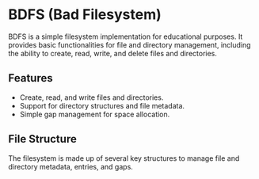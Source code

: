 # BDFS (Bad Filesystem)

BDFS is a simple filesystem implementation for educational purposes. It provides basic functionalities for file and directory management, including the ability to create, read, write, and delete files and directories.

## Features

- Create, read, and write files and directories.
- Support for directory structures and file metadata.
- Simple gap management for space allocation.

## File Structure

The filesystem is made up of several key structures to manage file and directory metadata, entries, and gaps.
